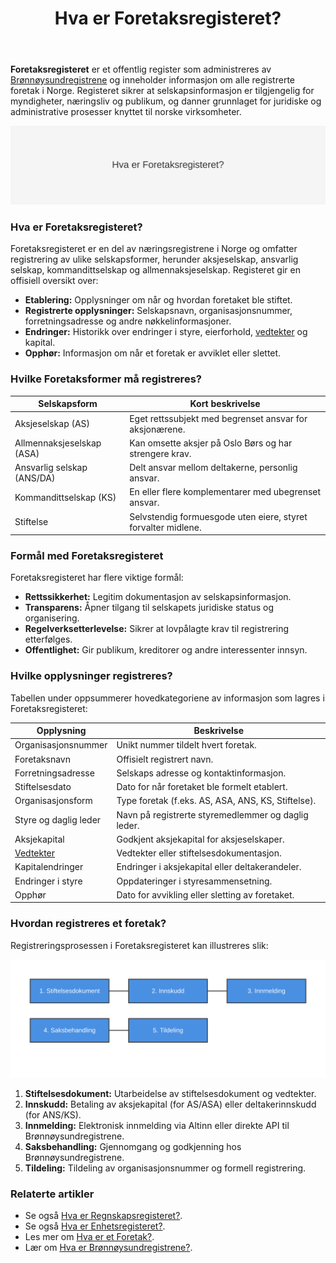 ﻿---
title: "Hva er Foretaksregisteret?"
seoTitle: "Hva er Foretaksregisteret?"
description: '**Foretaksregisteret** er et offentlig register som administreres av [Brønnøysundregistrene](/blogs/regnskap/bronnoysundregistrene "Hva er Brønnøysundregist...'
summary: 'Hva Foretaksregisteret er, hvilke opplysninger som registreres, hvilke selskaper som må registreres og hvordan prosessen foregår.'
---

**Foretaksregisteret** er et offentlig register som administreres av [Brønnøysundregistrene](/blogs/regnskap/bronnoysundregistrene "Hva er Brønnøysundregistrene? En Guide til Norges Registerforvalter") og inneholder informasjon om alle registrerte foretak i Norge. Registeret sikrer at selskapsinformasjon er tilgjengelig for myndigheter, næringsliv og publikum, og danner grunnlaget for juridiske og administrative prosesser knyttet til norske virksomheter.

![Oversikt over Foretaksregisteret og dets funksjon](hva-er-foretaksregisteret-image.svg)

### Hva er Foretaksregisteret?

Foretaksregisteret er en del av næringsregistrene i Norge og omfatter registrering av ulike selskapsformer, herunder aksjeselskap, ansvarlig selskap, kommandittselskap og allmennaksjeselskap. Registeret gir en offisiell oversikt over:

* **Etablering:** Opplysninger om når og hvordan foretaket ble stiftet.
* **Registrerte opplysninger:** Selskapsnavn, organisasjonsnummer, forretningsadresse og andre nøkkelinformasjoner.
* **Endringer:** Historikk over endringer i styre, eierforhold, [vedtekter](/blogs/regnskap/vedtekter "Vedtekter: Definisjon, Krav og Betydning i Norsk Regnskap") og kapital.
* **Opphør:** Informasjon om når et foretak er avviklet eller slettet.

### Hvilke Foretaksformer må registreres?

| **Selskapsform**               | **Kort beskrivelse**                                      |
|--------------------------------|-----------------------------------------------------------|
| Aksjeselskap (AS)             | Eget rettssubjekt med begrenset ansvar for aksjonærene.   |
| Allmennaksjeselskap (ASA)     | Kan omsette aksjer på Oslo Børs og har strengere krav.    |
| Ansvarlig selskap (ANS/DA)    | Delt ansvar mellom deltakerne, personlig ansvar.         |
| Kommandittselskap (KS)        | En eller flere komplementarer med ubegrenset ansvar.     |
| Stiftelse                     | Selvstendig formuesgode uten eiere, styret forvalter midlene. |

### Formål med Foretaksregisteret

Foretaksregisteret har flere viktige formål:

* **Rettssikkerhet:** Legitim dokumentasjon av selskapsinformasjon.
* **Transparens:** Åpner tilgang til selskapets juridiske status og organisering.
* **Regelverksetterlevelse:** Sikrer at lovpålagte krav til registrering etterfølges.
* **Offentlighet:** Gir publikum, kreditorer og andre interessenter innsyn.

### Hvilke opplysninger registreres?

Tabellen under oppsummerer hovedkategoriene av informasjon som lagres i Foretaksregisteret:

| **Opplysning**        | **Beskrivelse**                                                           |
|-----------------------|---------------------------------------------------------------------------|
| Organisasjonsnummer   | Unikt nummer tildelt hvert foretak.                                       |
| Foretaksnavn          | Offisielt registrert navn.                                                |
| Forretningsadresse    | Selskaps adresse og kontaktinformasjon.                                    |
| Stiftelsesdato        | Dato for når foretaket ble formelt etablert.                              |
| Organisasjonsform     | Type foretak (f.eks. AS, ASA, ANS, KS, Stiftelse).                         |
| Styre og daglig leder | Navn på registrerte styremedlemmer og daglig leder.                        |
| Aksjekapital          | Godkjent aksjekapital for aksjeselskaper.                                  |
| [Vedtekter](/blogs/regnskap/vedtekter "Vedtekter: Definisjon, Krav og Betydning i Norsk Regnskap")             | Vedtekter eller stiftelsesdokumentasjon.                                   |
| Kapitalendringer      | Endringer i aksjekapital eller deltakerandeler.                            |
| Endringer i styre     | Oppdateringer i styresammensetning.                                        |
| Opphør                | Dato for avvikling eller sletting av foretaket.                            |

### Hvordan registreres et foretak?

Registreringsprosessen i Foretaksregisteret kan illustreres slik:

![Registreringsprosess i Foretaksregisteret](foretaksregisteret-registreringsprosess.svg)

1. **Stiftelsesdokument:** Utarbeidelse av stiftelsesdokument og vedtekter.
2. **Innskudd:** Betaling av aksjekapital (for AS/ASA) eller deltakerinnskudd (for ANS/KS).
3. **Innmelding:** Elektronisk innmelding via Altinn eller direkte API til Brønnøysundregistrene.
4. **Saksbehandling:** Gjennomgang og godkjenning hos Brønnøysundregistrene.
5. **Tildeling:** Tildeling av organisasjonsnummer og formell registrering.

### Relaterte artikler

* Se også [Hva er Regnskapsregisteret?](/blogs/regnskap/hva-er-regnskapsregisteret "Hva er Regnskapsregisteret? Komplett Guide til Regnskapsregisteret i Norge").
* Se også [Hva er Enhetsregisteret?](/blogs/regnskap/enhetsregisteret "Hva er Enhetsregisteret? Oversikt over Enhetsregisteret").
* Les mer om [Hva er et Foretak?](/blogs/regnskap/hva-er-foretak "Hva er et Foretak? Komplett Guide til Foretaksformer i Norge").
* Lær om [Hva er Brønnøysundregistrene?](/blogs/regnskap/bronnoysundregistrene "Hva er Brønnøysundregistrene? En Guide til Norges Registerforvalter").










